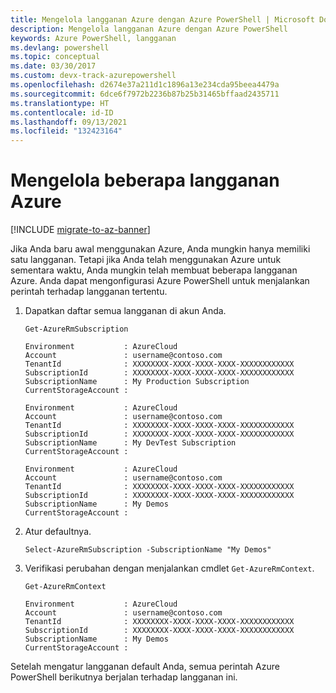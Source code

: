 ```yaml
---
title: Mengelola langganan Azure dengan Azure PowerShell | Microsoft Docs
description: Mengelola langganan Azure dengan Azure PowerShell
keywords: Azure PowerShell, langganan
ms.devlang: powershell
ms.topic: conceptual
ms.date: 03/30/2017
ms.custom: devx-track-azurepowershell
ms.openlocfilehash: d2674e37a211d1c1896a13e234cda95beea4479a
ms.sourcegitcommit: 6dce6f7972b2236b87b25b31465bffaad2435711
ms.translationtype: HT
ms.contentlocale: id-ID
ms.lasthandoff: 09/13/2021
ms.locfileid: "132423164"
---
```

# <a name="manage-multiple-azure-subscriptions"></a>Mengelola beberapa langganan Azure

[!INCLUDE [migrate-to-az-banner](../../includes/migrate-to-az-banner.md)]

Jika Anda baru awal menggunakan Azure, Anda mungkin hanya memiliki satu langganan. Tetapi jika Anda telah menggunakan Azure untuk sementara waktu, Anda mungkin telah membuat beberapa langganan Azure. Anda dapat mengonfigurasi Azure PowerShell untuk menjalankan perintah terhadap langganan tertentu.

1. Dapatkan daftar semua langganan di akun Anda.

    ```powershell-interactive
    Get-AzureRmSubscription
    ```

    ```output
    Environment           : AzureCloud
    Account               : username@contoso.com
    TenantId              : XXXXXXXX-XXXX-XXXX-XXXX-XXXXXXXXXXXX
    SubscriptionId        : XXXXXXXX-XXXX-XXXX-XXXX-XXXXXXXXXXXX
    SubscriptionName      : My Production Subscription
    CurrentStorageAccount :

    Environment           : AzureCloud
    Account               : username@contoso.com
    TenantId              : XXXXXXXX-XXXX-XXXX-XXXX-XXXXXXXXXXXX
    SubscriptionId        : XXXXXXXX-XXXX-XXXX-XXXX-XXXXXXXXXXXX
    SubscriptionName      : My DevTest Subscription
    CurrentStorageAccount :

    Environment           : AzureCloud
    Account               : username@contoso.com
    TenantId              : XXXXXXXX-XXXX-XXXX-XXXX-XXXXXXXXXXXX
    SubscriptionId        : XXXXXXXX-XXXX-XXXX-XXXX-XXXXXXXXXXXX
    SubscriptionName      : My Demos
    CurrentStorageAccount :
    ```

2. Atur defaultnya.

    ```powershell-interactive
    Select-AzureRmSubscription -SubscriptionName "My Demos"
    ```

3. Verifikasi perubahan dengan menjalankan cmdlet `Get-AzureRmContext`.

    ```powershell-interactive
    Get-AzureRmContext
    ```

    ```output
    Environment           : AzureCloud
    Account               : username@contoso.com
    TenantId              : XXXXXXXX-XXXX-XXXX-XXXX-XXXXXXXXXXXX
    SubscriptionId        : XXXXXXXX-XXXX-XXXX-XXXX-XXXXXXXXXXXX
    SubscriptionName      : My Demos
    CurrentStorageAccount :
    ```

Setelah mengatur langganan default Anda, semua perintah Azure PowerShell berikutnya berjalan terhadap langganan ini.

